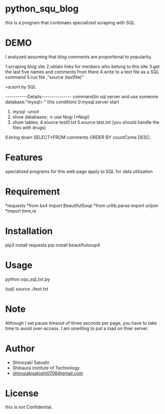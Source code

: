 # python_squ_blog

this is a program that conbinaes specialized scraping with SQL

# DEMO
 I analyzed assuming that blog comments are proportional to popularity.

1.scraping blog site
2.obtain links for menbers who belong to this site
3.get the last five names and comments from there
4.write to a text file as a SQL command
5.run file ,"source (textfile)"

+a:sort by SQL

-----------Details---------------
command(in sql server and use someone database:"mysql> " this condition)
0.mysql.server start
1. mysql -uroot 
2. show databases; → use Nogi (*Nogi)
3. show tables;
4.source test0.txt
5.source test.txt
(you should handle the files with drugs)

6.bring down
SELECT*FROM comments
ORDER BY countCome DESC;
# Features

specialized programs for this web page
apply to SQL for data utilization


# Requirement

*requests
*from bs4 import BeautifulSoup
*from urllib.parse import urljoin
*import time,re

# Installation

pip3 install requests
pip install beautifulsoup4

# Usage

python squ_sql_txt.py

(sql)
source ./text.txt

# Note

Although I set pause timeout of three seconds per page, you have to take time to avoid over-access.
I am unwilling to put a load on thier server.

# Author


* Shinozaki Satoshi
* Shibaura institute of Technology
* shinozakisatoshi0706@gmail.com

# License

this is not Confidential.

